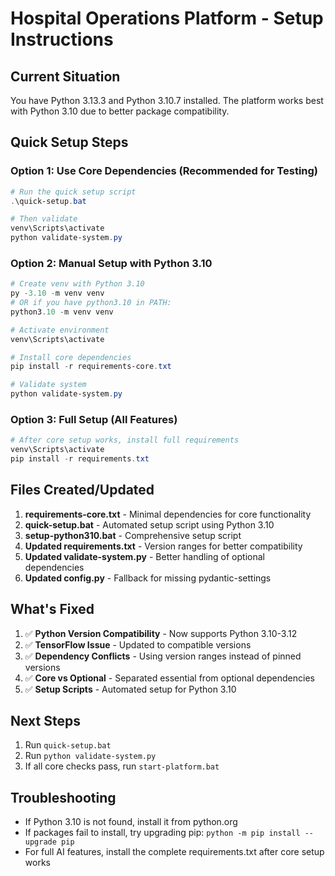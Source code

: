 # Hospital Operations Platform - Setup Instructions

## Current Situation
You have Python 3.13.3 and Python 3.10.7 installed. The platform works best with Python 3.10 due to better package compatibility.

## Quick Setup Steps

### Option 1: Use Core Dependencies (Recommended for Testing)
```powershell
# Run the quick setup script
.\quick-setup.bat

# Then validate
venv\Scripts\activate
python validate-system.py
```

### Option 2: Manual Setup with Python 3.10
```powershell
# Create venv with Python 3.10
py -3.10 -m venv venv
# OR if you have python3.10 in PATH:
python3.10 -m venv venv

# Activate environment
venv\Scripts\activate

# Install core dependencies
pip install -r requirements-core.txt

# Validate system
python validate-system.py
```

### Option 3: Full Setup (All Features)
```powershell
# After core setup works, install full requirements
venv\Scripts\activate
pip install -r requirements.txt
```

## Files Created/Updated

1. **requirements-core.txt** - Minimal dependencies for core functionality
2. **quick-setup.bat** - Automated setup script using Python 3.10
3. **setup-python310.bat** - Comprehensive setup script
4. **Updated requirements.txt** - Version ranges for better compatibility
5. **Updated validate-system.py** - Better handling of optional dependencies
6. **Updated config.py** - Fallback for missing pydantic-settings

## What's Fixed

1. ✅ **Python Version Compatibility** - Now supports Python 3.10-3.12
2. ✅ **TensorFlow Issue** - Updated to compatible versions
3. ✅ **Dependency Conflicts** - Using version ranges instead of pinned versions
4. ✅ **Core vs Optional** - Separated essential from optional dependencies
5. ✅ **Setup Scripts** - Automated setup for Python 3.10

## Next Steps

1. Run `quick-setup.bat` 
2. Run `python validate-system.py`
3. If all core checks pass, run `start-platform.bat`

## Troubleshooting

- If Python 3.10 is not found, install it from python.org
- If packages fail to install, try upgrading pip: `python -m pip install --upgrade pip`
- For full AI features, install the complete requirements.txt after core setup works
